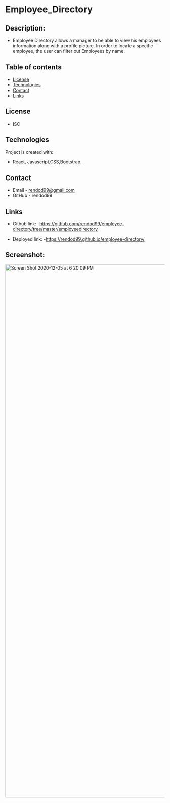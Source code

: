 # Employee_Directory



## Description:
* Employee Directory allows a manager to be able to view his employees information along with a profile picture. In order to locate a specific employee, the user can filter out Employees by name.     
 
## Table of contents
* [License](#license)
* [Technologies](#technologies)
* [Contact](#contact)
* [Links](#links)
            
            
## License
*   ISC      
            
## Technologies
Project is created with:
* React, Javascript,CSS,Bootstrap.

## Contact
* Email - rendod99@gmail.com
* GitHub - rendod99
            
## Links
* Github link:
 -https://github.com/rendod99/employee-directory/tree/master/employeedirectory

* Deployed link:
-https://rendod99.github.io/employee-directory/

## Screenshot:
<img width="1677" alt="Screen Shot 2020-12-05 at 6 20 09 PM" src="https://user-images.githubusercontent.com/66277385/101268252-9dc2b400-3726-11eb-8864-58bf0c600fbe.png">
